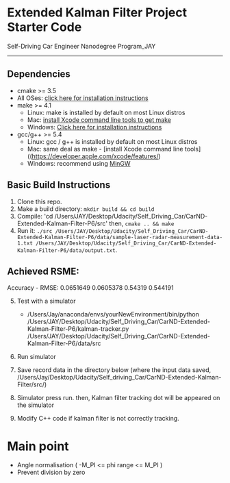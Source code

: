 # Extended Kalman Filter Project Starter Code
Self-Driving Car Engineer Nanodegree Program_JAY

---

## Dependencies

* cmake >= 3.5
 * All OSes: [click here for installation instructions](https://cmake.org/install/)
* make >= 4.1
  * Linux: make is installed by default on most Linux distros
  * Mac: [install Xcode command line tools to get make](https://developer.apple.com/xcode/features/)
  * Windows: [Click here for installation instructions](http://gnuwin32.sourceforge.net/packages/make.htm)
* gcc/g++ >= 5.4
  * Linux: gcc / g++ is installed by default on most Linux distros
  * Mac: same deal as make - [install Xcode command line tools]((https://developer.apple.com/xcode/features/)
  * Windows: recommend using [MinGW](http://www.mingw.org/)

## Basic Build Instructions

1. Clone this repo.
2. Make a build directory: `mkdir build && cd build`
3. Compile: 'cd /Users/JAY/Desktop/Udacity/Self_Driving_Car/CarND-Extended-Kalman-Filter-P6/src'
   then, `cmake .. && make`
   <!-- * On windows, you may need to run: `cmake .. -G "Unix Makefiles" && make` -->
4. Run it: `./src /Users/JAY/Desktop/Udacity/Self_Driving_Car/CarND-Extended-Kalman-Filter-P6/data/sample-laser-radar-measurement-data-1.txt /Users/JAY/Desktop/Udacity/Self_Driving_Car/CarND-Extended-Kalman-Filter-P6/data/output.txt`.
## Achieved RSME:
Accuracy - RMSE:
0.0651649
0.0605378
  0.54319
 0.544191


5. Test with a simulator
   * /Users/Jay/anaconda/envs/yourNewEnvironment/bin/python /Users/JAY/Desktop/Udacity/Self_Driving_Car/CarND-Extended-Kalman-Filter-P6/kalman-tracker.py /Users/JAY/Desktop/Udacity/Self_Driving_Car/CarND-Extended-Kalman-Filter-P6/data/src

6. Run simulator
7. Save record data in the directory below (where the input data saved, /Users/Jay/Desktop/Udacity/Self_driving_Car/CarND-Extended-Kalman-Filter/src/)

8. Simulator press run. then, Kalman filter tracking dot will be appeared on the simulator

9. Modify C++ code if kalman filter is not correctly tracking.

# Main point
- Angle normalisation ( -M_PI <= phi range <= M_PI )
- Prevent division by zero
